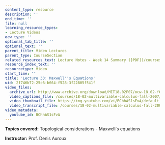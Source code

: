 ```yaml
---
content_type: resource
description: ''
end_time: ''
file: null
learning_resource_types:
- Lecture Videos
ocw_type: ''
optional_tab_title: ''
optional_text: ''
parent_title: Video Lectures
parent_type: CourseSection
related_resources_text: Lecture Notes - Week 14 Summary ([PDF](/courses/18-02-multivariable-calculus-fall-2007/resources/lec_week14))
resource_index_text: ''
resourcetype: Video
start_time: ''
title: 'Lecture 33: Maxwell''s Equations'
uid: 2f746b72-25c6-b664-f528-3f22805f541f
video_files:
  archive_url: http://www.archive.org/download/MIT18.02F07/ocw-18_02-f07-lec33_300k.mp4
  video_captions_file: /courses/18-02-multivariable-calculus-fall-2007/86c609956e325e7481c0d19e444c2406_BChhAS1sFvA.vtt
  video_thumbnail_file: https://img.youtube.com/vi/BChhAS1sFvA/default.jpg
  video_transcript_file: /courses/18-02-multivariable-calculus-fall-2007/11223c52fb049953cd0a8c06e70454b8_BChhAS1sFvA.pdf
video_metadata:
  youtube_id: BChhAS1sFvA
---
```


**Topics covered:** Topological considerations - Maxwell's equations

**Instructor:** Prof. Denis Auroux

